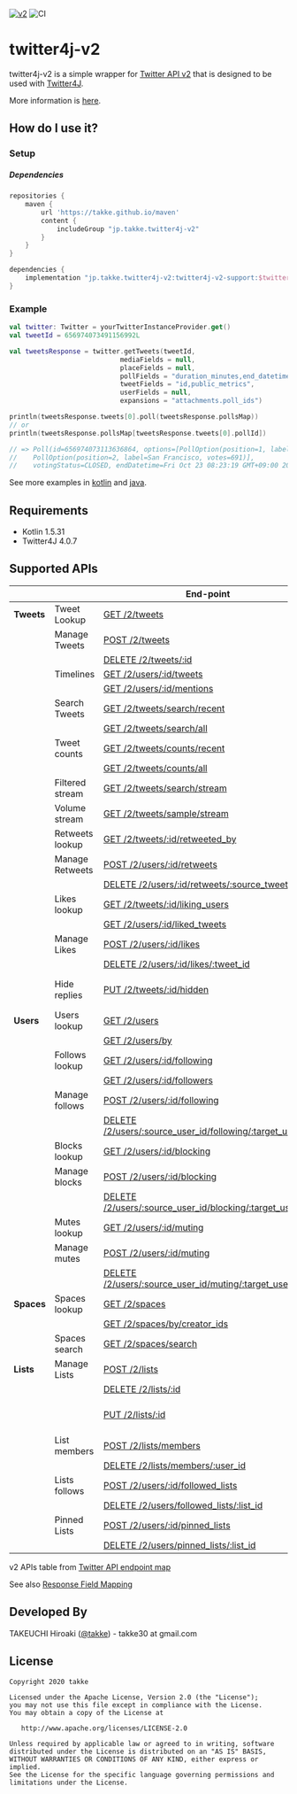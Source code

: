 [![v2](https://img.shields.io/endpoint?url=https%3A%2F%2Ftwbadges.glitch.me%2Fbadges%2Fv2)](https://developer.twitter.com/en/docs/twitter-api)
![CI](https://github.com/takke/twitter4j-v2/workflows/CI/badge.svg)

twitter4j-v2
============

twitter4j-v2 is a simple wrapper for [Twitter API v2](https://developer.twitter.com/en/docs/twitter-api/early-access) that is designed to be used with [Twitter4J](https://github.com/Twitter4J/Twitter4J).

More information is [here](https://github.com/takke/twitter4j-v2/wiki/Design-Policy).


How do I use it?
----------------

### Setup

##### Dependencies
```groovy
repositories {
    maven {
        url 'https://takke.github.io/maven'
        content {
            includeGroup "jp.takke.twitter4j-v2"
        }
    }
}

dependencies {
    implementation "jp.takke.twitter4j-v2:twitter4j-v2-support:$twitter4jV2SupportVersion"
}
```

### Example

```kotlin
val twitter: Twitter = yourTwitterInstanceProvider.get()
val tweetId = 656974073491156992L

val tweetsResponse = twitter.getTweets(tweetId,
                            mediaFields = null,
                            placeFields = null,
                            pollFields = "duration_minutes,end_datetime,id,options,voting_status",
                            tweetFields = "id,public_metrics",
                            userFields = null,
                            expansions = "attachments.poll_ids")

println(tweetsResponse.tweets[0].poll(tweetsResponse.pollsMap))
// or
println(tweetsResponse.pollsMap[tweetsResponse.tweets[0].pollId])

// => Poll(id=656974073113636864, options=[PollOption(position=1, label=Roboto, votes=391), 
//    PollOption(position=2, label=San Francisco, votes=691)], 
//    votingStatus=CLOSED, endDatetime=Fri Oct 23 08:23:19 GMT+09:00 2015, durationMinutes=1440)
```

See more examples in [kotlin](https://github.com/takke/twitter4j-v2/blob/master/twitter4j-v2-support-kotlin-example/src/main/kotlin/twitter4j_v2_support_example/) and [java](https://github.com/takke/twitter4j-v2/tree/master/twitter4j-v2-support-java-example/src/main/java/twitter4j_v2_support_java_example).

Requirements
------------
- Kotlin 1.5.31
- Twitter4J 4.0.7


Supported APIs
--------------

| | |  End-point  |  twitter4j-v2 method  |
| ---- | ---- | ---- | ---- |
| **Tweets** | Tweet Lookup  | [GET /2/tweets](https://developer.twitter.com/en/docs/twitter-api/tweets/lookup/api-reference/get-tweets "Returns a variety of information about the Tweet specified by the requested ID or list of IDs.")  |  [Twitter.getTweets()](https://github.com/takke/twitter4j-v2/blob/master/twitter4j-v2-support/src/main/kotlin/twitter4j/getTweets.kt)  |
| | Manage Tweets            | [POST /2/tweets](https://developer.twitter.com/en/docs/twitter-api/tweets/manage-tweets/api-reference/post-tweets "Creates a Tweet on behalf of an authenticated user.") |  [Twitter.createTweet()](https://github.com/takke/twitter4j-v2/blob/master/twitter4j-v2-support/src/main/kotlin/twitter4j/ManageTweetsEx.kt)  |
| |                          | [DELETE /2/tweets/:id](https://developer.twitter.com/en/docs/twitter-api/tweets/manage-tweets/api-reference/delete-tweets-id "Allows a user or authenticated user ID to delete a Tweet.") |  [Twitter.deleteTweet()](https://github.com/takke/twitter4j-v2/blob/master/twitter4j-v2-support/src/main/kotlin/twitter4j/ManageTweetsEx.kt)  |
| | Timelines                | [GET /2/users/:id/tweets](https://developer.twitter.com/en/docs/twitter-api/tweets/timelines/api-reference/get-users-id-tweets "Returns Tweets composed by a single user, specified by the requested user ID.")|  [Twitter.getUserTweets()](https://github.com/takke/twitter4j-v2/blob/master/twitter4j-v2-support/src/main/kotlin/twitter4j/TimelinesEx.kt)  |
| |                          | [GET /2/users/:id/mentions](https://developer.twitter.com/en/docs/twitter-api/tweets/timelines/api-reference/get-users-id-mentions "Returns Tweets mentioning a single user specified by the requested user ID. ") | [Twitter.getUserMentions()](https://github.com/takke/twitter4j-v2/blob/master/twitter4j-v2-support/src/main/kotlin/twitter4j/TimelinesEx.kt) |
| | Search Tweets            | [GET /2/tweets/search/recent](https://developer.twitter.com/en/docs/twitter-api/tweets/search/api-reference/get-tweets-search-recent "The recent search endpoint returns Tweets from the last seven days that match a search query.")  |  [Twitter.searchRecent()](https://github.com/takke/twitter4j-v2/blob/master/twitter4j-v2-support/src/main/kotlin/twitter4j/SearchEx.kt)  |
| |                          | [GET /2/tweets/search/all](https://developer.twitter.com/en/docs/twitter-api/tweets/search/api-reference/get-tweets-search-all "The full-archive search endpoint returns the complete history of public Tweets matching a search query; since the first Tweet was created March 26, 2006.")  |  [Twitter.searchAll()](https://github.com/takke/twitter4j-v2/blob/master/twitter4j-v2-support/src/main/kotlin/twitter4j/SearchEx.kt)  |
| | Tweet counts             | [GET /2/tweets/counts/recent](https://developer.twitter.com/en/docs/twitter-api/tweets/counts/api-reference/get-tweets-counts-recent "The recent Tweet counts endpoint returns count of Tweets from the last seven days that match a search query.") |  [Twitter.countRecent()](https://github.com/takke/twitter4j-v2/blob/master/twitter4j-v2-support/src/main/kotlin/twitter4j/CountsEx.kt)  |
| |                          | [GET /2/tweets/counts/all](https://developer.twitter.com/en/docs/twitter-api/tweets/counts/api-reference/get-tweets-counts-all "The full-archive search endpoint returns the complete history of public Tweets matching a search query; since the first Tweet was created March 26, 2006.") |  [Twitter.countAll()](https://github.com/takke/twitter4j-v2/blob/master/twitter4j-v2-support/src/main/kotlin/twitter4j/CountsEx.kt)  |
| | Filtered stream          | [GET /2/tweets/search/stream](https://developer.twitter.com/en/docs/twitter-api/tweets/filtered-stream/api-reference/get-tweets-search-stream "Streams Tweets in real-time based on a specific set of filter rules.") |  N/A [#1](https://github.com/takke/twitter4j-v2/issues/1) |
| | Volume stream            | [GET /2/tweets/sample/stream](https://developer.twitter.com/en/docs/twitter-api/tweets/sampled-stream/api-reference/get-tweets-sample-stream "Streams about 1% of all Tweets in real-time.") |  N/A [#1](https://github.com/takke/twitter4j-v2/issues/1) |
| | Retweets lookup          | [GET /2/tweets/:id/retweeted_by](https://developer.twitter.com/en/docs/twitter-api/tweets/retweets/api-reference/get-tweets-id-retweeted_by "Allows you to get information about who has Retweeted a Tweet.") |  [Twitter.getRetweetUsers()](https://github.com/takke/twitter4j-v2/blob/master/twitter4j-v2-support/src/main/kotlin/twitter4j/RetweetsEx.kt)  |
| | Manage Retweets          | [POST /2/users/:id/retweets](https://developer.twitter.com/en/docs/twitter-api/tweets/retweets/api-reference/post-users-id-retweets "Causes the user ID identified in the path parameter to Retweet the target Tweet.") |  [Twitter.retweet()](https://github.com/takke/twitter4j-v2/blob/master/twitter4j-v2-support/src/main/kotlin/twitter4j/RetweetsEx.kt)  |
| |                          | [DELETE /2/users/:id/retweets/:source_tweet_id](https://developer.twitter.com/en/docs/twitter-api/tweets/retweets/api-reference/delete-users-id-retweets-tweet_id "Allows a user or authenticated user ID to remove the Retweet of a Tweet.") |  [Twitter.unretweet()](https://github.com/takke/twitter4j-v2/blob/master/twitter4j-v2-support/src/main/kotlin/twitter4j/RetweetsEx.kt)  |
| | Likes lookup             | [GET /2/tweets/:id/liking_users](https://developer.twitter.com/en/docs/twitter-api/tweets/likes/api-reference/get-tweets-id-liking_users "Allows you to get information about a Tweet’s liking users.") |  [Twitter.getLikingUsers()](https://github.com/takke/twitter4j-v2/blob/master/twitter4j-v2-support/src/main/kotlin/twitter4j/LikesEx.kt)  |
| |                          | [GET /2/users/:id/liked_tweets](https://developer.twitter.com/en/docs/twitter-api/tweets/likes/api-reference/get-users-id-liked_tweets "Allows you to get information about a user’s liked Tweets.") |  [Twitter.getLikedTweets()](https://github.com/takke/twitter4j-v2/blob/master/twitter4j-v2-support/src/main/kotlin/twitter4j/LikesEx.kt)  |
| | Manage Likes             | [POST /2/users/:id/likes](https://developer.twitter.com/en/docs/twitter-api/tweets/likes/api-reference/post-users-id-likes "Causes the user ID identified in the path parameter to Like the target Tweet.") |  [Twitter.likeTweet()](https://github.com/takke/twitter4j-v2/blob/master/twitter4j-v2-support/src/main/kotlin/twitter4j/LikesEx.kt)  |
| |                          | [DELETE /2/users/:id/likes/:tweet_id](https://developer.twitter.com/en/docs/twitter-api/tweets/likes/api-reference/delete-users-id-likes-tweet_id "Allows a user or authenticated user ID to unlike a Tweet.") |  [Twitter.unlikeTweet()](https://github.com/takke/twitter4j-v2/blob/master/twitter4j-v2-support/src/main/kotlin/twitter4j/LikesEx.kt)  |
| | Hide replies             | [PUT /2/tweets/:id/hidden](https://developer.twitter.com/en/docs/twitter-api/tweets/hide-replies/api-reference/put-tweets-id-hidden "Hides or unhides a reply to a Tweet.") |  N/A *(Twitter4J v4.0.7 does not support PUT methods that contain json parameters.)*  |
| **Users** | Users lookup   | [GET /2/users](https://developer.twitter.com/en/docs/twitter-api/users/lookup/api-reference/get-users "Returns a variety of information about one or more users specified by the requested IDs.")  |  [Twitter.getUsers()](https://github.com/takke/twitter4j-v2/blob/master/twitter4j-v2-support/src/main/kotlin/twitter4j/getUsers.kt)  |
| |                          | [GET /2/users/by](https://developer.twitter.com/en/docs/twitter-api/users/lookup/api-reference/get-users-by "Returns a variety of information about one or more users specified by their usernames.") | [Twitter.getUsersBy()](https://github.com/takke/twitter4j-v2/blob/master/twitter4j-v2-support/src/main/kotlin/twitter4j/getUsersBy.kt)  |
| | Follows lookup           | [GET /2/users/:id/following](https://developer.twitter.com/en/docs/twitter-api/users/follows/api-reference/get-users-id-following "Returns a list of users the specified user ID is following.") |  [Twitter.getFollowingUsers()](https://github.com/takke/twitter4j-v2/blob/master/twitter4j-v2-support/src/main/kotlin/twitter4j/FollowsEx.kt)  |
| |                          | [GET /2/users/:id/followers](https://developer.twitter.com/en/docs/twitter-api/users/follows/api-reference/get-users-id-followers "Returns a list of users who are followers of the specified user ID.") |  [Twitter.getFollowerUsers()](https://github.com/takke/twitter4j-v2/blob/master/twitter4j-v2-support/src/main/kotlin/twitter4j/FollowsEx.kt)  |
| | Manage follows           | [POST /2/users/:id/following](https://developer.twitter.com/en/docs/twitter-api/users/follows/api-reference/post-users-source_user_id-following "Allows a user ID to follow another user.") |  [Twitter.followUser()](https://github.com/takke/twitter4j-v2/blob/master/twitter4j-v2-support/src/main/kotlin/twitter4j/FollowsEx.kt)  |
| |                          | [DELETE /2/users/:source_user_id/following/:target_user_id](https://developer.twitter.com/en/docs/twitter-api/users/follows/api-reference/delete-users-source_id-following "Allows a user ID to unfollow another user.") |  [Twitter.unfollowUser()](https://github.com/takke/twitter4j-v2/blob/master/twitter4j-v2-support/src/main/kotlin/twitter4j/FollowsEx.kt)  |
| | Blocks lookup            | [GET /2/users/:id/blocking](https://developer.twitter.com/en/docs/twitter-api/users/blocks/api-reference/get-users-blocking "Returns a list of users who are blocked by the specified user ID.") |  [Twitter.getBlockingUsers()](https://github.com/takke/twitter4j-v2/blob/master/twitter4j-v2-support/src/main/kotlin/twitter4j/BlocksEx.kt)  |
| | Manage blocks            | [POST /2/users/:id/blocking](https://developer.twitter.com/en/docs/twitter-api/users/blocks/api-reference/post-users-user_id-blocking "Causes the user (in the path) to block the target user.") |  [Twitter.blockUser()](https://github.com/takke/twitter4j-v2/blob/master/twitter4j-v2-support/src/main/kotlin/twitter4j/BlocksEx.kt)  |
| |                          | [DELETE /2/users/:source_user_id/blocking/:target_user_id](https://developer.twitter.com/en/docs/twitter-api/users/blocks/api-reference/delete-users-user_id-blocking "Allows a user or authenticated user ID to unblock another user.") |  [Twitter.unblockUser()](https://github.com/takke/twitter4j-v2/blob/master/twitter4j-v2-support/src/main/kotlin/twitter4j/BlocksEx.kt)  |
| | Mutes lookup             | [GET /2/users/:id/muting](https://developer.twitter.com/en/docs/twitter-api/users/mutes/api-reference/get-users-muting "Returns a list of users who are muted by the specified user ID.") | [Twitter.getMutingUsers()](https://github.com/takke/twitter4j-v2/blob/master/twitter4j-v2-support/src/main/kotlin/twitter4j/MutesEx.kt) |
| | Manage mutes             | [POST /2/users/:id/muting](https://developer.twitter.com/en/docs/twitter-api/users/mutes/api-reference/post-users-user_id-muting "Allows an authenticated user ID to mute the target user.") |  [Twitter.muteUser()](https://github.com/takke/twitter4j-v2/blob/master/twitter4j-v2-support/src/main/kotlin/twitter4j/MutesEx.kt)  |
| |                          | [DELETE /2/users/:source_user_id/muting/:target_user_id](https://developer.twitter.com/en/docs/twitter-api/users/mutes/api-reference/delete-users-user_id-muting "Allows an authenticated user ID to unmute the target user.") |  [Twitter.unmuteUser()](https://github.com/takke/twitter4j-v2/blob/master/twitter4j-v2-support/src/main/kotlin/twitter4j/MutesEx.kt)  |
| **Spaces** | Spaces lookup | [GET /2/spaces](https://developer.twitter.com/en/docs/twitter-api/spaces/lookup/api-reference/get-spaces "Returns details about multiple Spaces. ") |  [Twitter.getSpaces()](https://github.com/takke/twitter4j-v2/blob/master/twitter4j-v2-support/src/main/kotlin/twitter4j/SpacesLookupEx.kt)  |
| |                          | [GET /2/spaces/by/creator_ids](https://developer.twitter.com/en/docs/twitter-api/spaces/lookup/api-reference/get-spaces-by-creator-ids "Returns live or scheduled Spaces created by the specified user IDs.") |  [Twitter.getSpacesByCreatorIds()](https://github.com/takke/twitter4j-v2/blob/master/twitter4j-v2-support/src/main/kotlin/twitter4j/SpacesLookupEx.kt)  |
| | Spaces search            | [GET /2/spaces/search](https://developer.twitter.com/en/docs/twitter-api/spaces/search/api-reference/get-spaces-search "Return live or scheduled Spaces matching your specified search terms. ") |  [Twitter.searchSpaces()](https://github.com/takke/twitter4j-v2/blob/master/twitter4j-v2-support/src/main/kotlin/twitter4j/SearchSpacesEx.kt)  |
| **Lists** | Manage Lists   | [POST /2/lists](https://developer.twitter.com/en/docs/twitter-api/lists/manage-lists/api-reference/post-lists "Enables the authenticated user to create a List.") |  [Twitter.createList()](https://github.com/takke/twitter4j-v2/blob/master/twitter4j-v2-support/src/main/kotlin/twitter4j/ListsEx.kt)  |
| |                          | [DELETE /2/lists/:id](https://developer.twitter.com/en/docs/twitter-api/lists/manage-lists/api-reference/delete-lists-id "Enables the authenticated user to delete a List that they own.") |  [Twitter.deleteList()](https://github.com/takke/twitter4j-v2/blob/master/twitter4j-v2-support/src/main/kotlin/twitter4j/ListsEx.kt)  |
| |                          | [PUT /2/lists/:id](https://developer.twitter.com/en/docs/twitter-api/lists/manage-lists/api-reference/put-lists-id "Enables the authenticated user to update the meta data of a specified List that they own.") | N/A (Twitter4J v4.0.7 does not support PUT methods that contain json parameters.) |
| | List members             | [POST /2/lists/members](https://developer.twitter.com/en/docs/twitter-api/lists/manage-lists/api-reference/post-lists-id-members "Enables the authenticated user to add a member to a List they own.") | [Twitter.addListMember()](https://github.com/takke/twitter4j-v2/blob/master/twitter4j-v2-support/src/main/kotlin/twitter4j/ListsEx.kt) |
| |                          | [DELETE /2/lists/members/:user_id](https://developer.twitter.com/en/docs/twitter-api/lists/manage-lists/api-reference/delete-lists-id-members-user_id "Enables the authenticated user to remove a member from a List they own.") | [Twitter.deleteListMember()](https://github.com/takke/twitter4j-v2/blob/master/twitter4j-v2-support/src/main/kotlin/twitter4j/ListsEx.kt) |
| | Lists follows            | [POST /2/users/:id/followed_lists](https://developer.twitter.com/en/docs/twitter-api/lists/manage-lists/api-reference/post-users-id-followed-lists "Enables the authenticated user to follow a List.") | [Twitter.followList()](https://github.com/takke/twitter4j-v2/blob/master/twitter4j-v2-support/src/main/kotlin/twitter4j/ListsEx.kt) |
| |                          | [DELETE /2/users/followed_lists/:list_id](https://developer.twitter.com/en/docs/twitter-api/lists/manage-lists/api-reference/delete-users-id-followed-lists-list_id "Enables the authenticated user to unfollow a List.") | [Twitter.unfollowList()](https://github.com/takke/twitter4j-v2/blob/master/twitter4j-v2-support/src/main/kotlin/twitter4j/ListsEx.kt) |
| | Pinned Lists             | [POST /2/users/:id/pinned_lists](https://developer.twitter.com/en/docs/twitter-api/lists/manage-lists/api-reference/post-users-id-pinned-lists "Enables the authenticated user to pin a List.") | [Twitter.pinList()](https://github.com/takke/twitter4j-v2/blob/master/twitter4j-v2-support/src/main/kotlin/twitter4j/ListsEx.kt) |
| |                          | [DELETE /2/users/pinned_lists/:list_id](https://developer.twitter.com/en/docs/twitter-api/lists/manage-lists/api-reference/delete-users-id-pinned-lists-list_id "Enables the authenticated user to unpin a List.") | [Twitter.unpinList()](https://github.com/takke/twitter4j-v2/blob/master/twitter4j-v2-support/src/main/kotlin/twitter4j/ListsEx.kt) |

v2 APIs table from [Twitter API endpoint map](https://developer.twitter.com/en/docs/twitter-api/migrate/twitter-api-endpoint-map)

See also [Response Field Mapping](https://github.com/takke/twitter4j-v2/wiki/Response-Field-Mapping)



Developed By
------------
TAKEUCHI Hiroaki (<a href="https://twitter.com/takke">@takke</a>) - takke30 at gmail.com


License
-------

    Copyright 2020 takke

    Licensed under the Apache License, Version 2.0 (the "License");
    you may not use this file except in compliance with the License.
    You may obtain a copy of the License at

       http://www.apache.org/licenses/LICENSE-2.0

    Unless required by applicable law or agreed to in writing, software
    distributed under the License is distributed on an "AS IS" BASIS,
    WITHOUT WARRANTIES OR CONDITIONS OF ANY KIND, either express or implied.
    See the License for the specific language governing permissions and
    limitations under the License.
